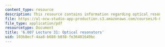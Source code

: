 ```yaml
---
content_type: resource
description: This resource contains information regarding optical resonators.
file: https://ol-ocw-studio-app-production.s3.amazonaws.com/courses/6-007-electromagnetic-energy-from-motors-to-lasers-spring-2011/103b8ecf4aa8b688b038fe36481649bc_MIT6_007S11_lec31.pdf
file_type: application/pdf
resourcetype: Document
title: '6.007 Lecture 31: Optical resonators'
uid: 103b8ecf-4aa8-b688-b038-fe36481649bc
---
```

